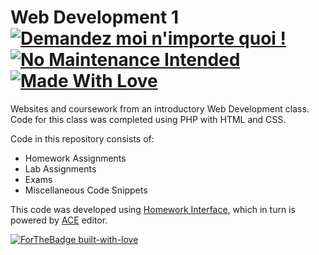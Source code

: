 # Web Development 1  [![Demandez moi n'importe quoi !](https://img.shields.io/badge/Demandez%20moi-n'%20importe%20quoi-1abc9c.svg)](https://GitHub.com/Naereen/ama.fr) [![No Maintenance Intended](http://unmaintained.tech/badge.svg)](http://unmaintained.tech/) [![Made With Love](https://img.shields.io/badge/Made%20With-Love-orange.svg)](https://github.com/wyattshanahan)
Websites and coursework from an introductory Web Development class. Code for this class was completed using PHP with HTML and CSS.

Code in this repository consists of:

- Homework Assignments
- Lab Assignments
- Exams
- Miscellaneous Code Snippets

This code was developed using [Homework Interface](https://mislab.business.msstate.edu/~scanfield/IDE/support/auth.php), which in turn is powered by [ACE](https://github.com/ajaxorg/ace) editor.

[![ForTheBadge built-with-love](http://ForTheBadge.com/images/badges/built-with-love.svg)](https://GitHub.com/Naereen/)
